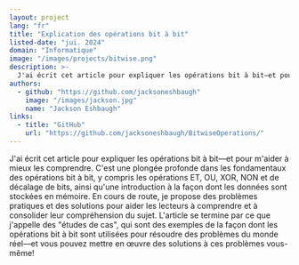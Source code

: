 ```yaml
---
layout: project
lang: "fr"
title: "Explication des opérations bit à bit"
listed-date: "jui. 2024"
domain: "Informatique"
image: "/images/projects/bitwise.png"
description: >-
  J'ai écrit cet article pour expliquer les opérations bit à bit—et pour m'aider à mieux les comprendre. C'est une plongée profonde dans les fondamentaux, y compris les opérations ET, OU, XOR, NON et de décalage de bits, ainsi qu'une introduction à la façon dont les données sont stockées en mémoire. En cours de route, je propose des problèmes pratiques et des solutions pour aider les lecteurs à comprendre et à consolider leur compréhension du sujet. L'article se termine par ce que j'appelle des "études de cas", qui sont des exemples de la façon dont les opérations bit à bit sont utilisées pour résoudre des problèmes du monde réel—et vous pouvez mettre en œuvre des solutions à ces problèmes vous-même!
authors:
  - github: "https://github.com/jacksoneshbaugh"
    image: "/images/jackson.jpg"
    name: "Jackson Eshbaugh"
links:
  - title: "GitHub"
    url: "https://github.com/jacksoneshbaugh/BitwiseOperations/"
---
```


J'ai écrit cet article pour expliquer les opérations bit à bit—et pour m'aider à mieux les comprendre. C'est une plongée
profonde dans les fondamentaux des opérations bit à bit, y compris les opérations ET, OU, XOR, NON et de décalage de
bits, ainsi qu'une introduction à la façon dont les données sont stockées en mémoire. En cours de route, je propose des
problèmes pratiques et des solutions pour aider les lecteurs à comprendre et à consolider leur compréhension du sujet.
L'article se termine par ce que j'appelle des "études de cas", qui sont des exemples de la façon dont les opérations bit
à bit sont utilisées pour résoudre des problèmes du monde réel—et vous pouvez mettre en œuvre des solutions à ces
problèmes vous-même!